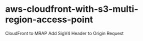 # aws-cloudfront-with-s3-multi-region-access-point
CloudFront to MRAP Add SigV4 Header to Origin Request
